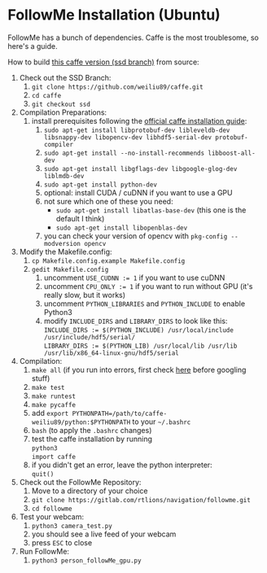 
# FollowMe Installation (Ubuntu)

FollowMe has a bunch of dependencies. Caffe is the most troublesome, so here's a guide.

How to build [this caffe version (ssd branch)](https://github.com/weiliu89/caffe/tree/ssd) from source:

1. Check out the SSD Branch:
   1. `git clone https://github.com/weiliu89/caffe.git`
   2. `cd caffe`
   3. `git checkout ssd`
2. Compilation Preparations:
   1. install prerequisites following the [official caffe installation guide](http://caffe.berkeleyvision.org/installation.html):
      1. `sudo apt-get install libprotobuf-dev libleveldb-dev libsnappy-dev libopencv-dev libhdf5-serial-dev protobuf-compiler`
      2. `sudo apt-get install --no-install-recommends libboost-all-dev`
      3. `sudo apt-get install libgflags-dev libgoogle-glog-dev liblmdb-dev`
      4. `sudo apt-get install python-dev`
      5. optional: install CUDA / cuDNN if you want to use a GPU
      6. not sure which one of these you need:  
         - `sudo apt-get install libatlas-base-dev` (this one is the default I think)
         - `sudo apt-get install libopenblas-dev`
      7. you can check your version of opencv with `pkg-config --modversion opencv`
3. Modify the Makefile.config:
   1. `cp Makefile.config.example Makefile.config`
   2. `gedit Makefile.config`
      1. uncomment `USE_CUDNN := 1` if you want to use cuDNN
      2. uncomment `CPU_ONLY := 1` if you want to run without GPU (it's really slow, but it works)
      3. uncomment `PYTHON_LIBRARIES` and `PYTHON_INCLUDE` to enable Python3
      4. modify `INCLUDE_DIRS` and `LIBRARY_DIRS` to look like this:  
`INCLUDE_DIRS := $(PYTHON_INCLUDE) /usr/local/include /usr/include/hdf5/serial/`  
`LIBRARY_DIRS := $(PYTHON_LIB) /usr/local/lib /usr/lib /usr/lib/x86_64-linux-gnu/hdf5/serial`
4. Compilation:  
   1. `make all` (if you run into errors, first check [here](https://github.com/BVLC/caffe/wiki/Commonly-encountered-build-issues) before googling stuff)
   2. `make test`
   3. `make runtest`
   4. `make pycaffe`
   5. add `export PYTHONPATH=/path/to/caffe-weiliu89/python:$PYTHONPATH` to your `~/.bashrc`
   6. `bash` (to apply the `.bashrc` changes)
   7. test the caffe installation by running  
`python3`  
`import caffe`  
   8. if you didn't get an error, leave the python interpreter:  
`quit()`
5. Check out the FollowMe Repository:
   1. Move to a directory of your choice
   2. `git clone https://gitlab.com/rtlions/navigation/followme.git`
   3. `cd followme`
6. Test your webcam:
   1. `python3 camera_test.py`
   2. you should see a live feed of your webcam
   3. press `ESC` to close
7. Run FollowMe:
   1. `python3 person_followMe_gpu.py`